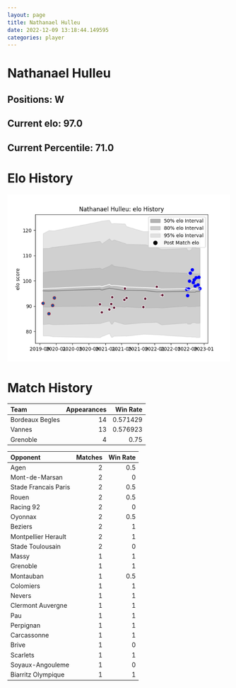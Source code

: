 ```yaml
---  
layout: page  
title: Nathanael Hulleu  
date: 2022-12-09 13:18:44.149595  
categories: player  
---
```

# Nathanael Hulleu

## Positions: W

## Current elo: 97.0

## Current Percentile: 71.0

# Elo History


![elo history](history_NathanaelHulleu.png)
# Match History


| Team            |   Appearances |   Win Rate |
|:----------------|--------------:|-----------:|
| Bordeaux Begles |            14 |   0.571429 |
| Vannes          |            13 |   0.576923 |
| Grenoble        |             4 |   0.75     |

| Opponent             |   Matches |   Win Rate |
|:---------------------|----------:|-----------:|
| Agen                 |         2 |        0.5 |
| Mont-de-Marsan       |         2 |        0   |
| Stade Francais Paris |         2 |        0.5 |
| Rouen                |         2 |        0.5 |
| Racing 92            |         2 |        0   |
| Oyonnax              |         2 |        0.5 |
| Beziers              |         2 |        1   |
| Montpellier Herault  |         2 |        1   |
| Stade Toulousain     |         2 |        0   |
| Massy                |         1 |        1   |
| Grenoble             |         1 |        1   |
| Montauban            |         1 |        0.5 |
| Colomiers            |         1 |        1   |
| Nevers               |         1 |        1   |
| Clermont Auvergne    |         1 |        1   |
| Pau                  |         1 |        1   |
| Perpignan            |         1 |        1   |
| Carcassonne          |         1 |        1   |
| Brive                |         1 |        0   |
| Scarlets             |         1 |        1   |
| Soyaux-Angouleme     |         1 |        0   |
| Biarritz Olympique   |         1 |        1   |